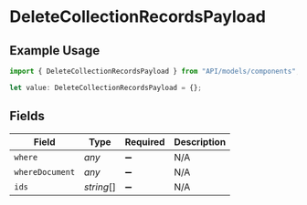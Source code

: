 # DeleteCollectionRecordsPayload

## Example Usage

```typescript
import { DeleteCollectionRecordsPayload } from "API/models/components";

let value: DeleteCollectionRecordsPayload = {};
```

## Fields

| Field              | Type               | Required           | Description        |
| ------------------ | ------------------ | ------------------ | ------------------ |
| `where`            | *any*              | :heavy_minus_sign: | N/A                |
| `whereDocument`    | *any*              | :heavy_minus_sign: | N/A                |
| `ids`              | *string*[]         | :heavy_minus_sign: | N/A                |
